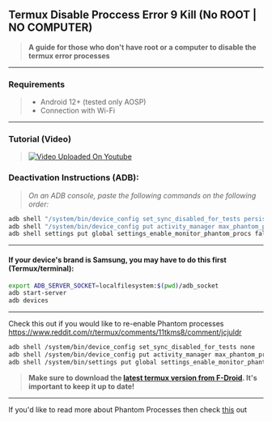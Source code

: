 ## Termux Disable Proccess Error 9 Kill (No ROOT | NO COMPUTER)

> **A guide for those who don't have root or a computer to disable the termux error processes**

-----
### Requirements
>  - Android 12+ (tested only AOSP)
>  - Connection with Wi-Fi

---

### Tutorial (Video)
> [![Video Uploaded On Youtube](https://i3.ytimg.com/vi/IhK55QfWdYc/hqdefault.jpg)](https://youtu.be/IhK55QfWdYc) 

### Deactivation Instructions (ADB):
> *On an ADB console, paste the following commands on the following order:*

```sh
adb shell "/system/bin/device_config set_sync_disabled_for_tests persistent"
adb shell "/system/bin/device_config put activity_manager max_phantom_processes 2147483647"
adb shell settings put global settings_enable_monitor_phantom_procs false
```

---

#### If your device's brand is Samsung, you may have to do this first (Termux/terminal):
```sh
export ADB_SERVER_SOCKET=localfilesystem:$(pwd)/adb_socket
adb start-server
adb devices
```

---

Check this out if you would like to re-enable Phantom processes
https://www.reddit.com/r/termux/comments/11tkms8/comment/jcjuldr
```sh
adb shell /system/bin/device_config set_sync_disabled_for_tests none
adb shell /system/bin/device_config put activity_manager max_phantom_processes 32
adb shell /system/bin/settings put global settings_enable_monitor_phantom_procs true
```


> **Make sure to download the [latest termux version from F-Droid](https://f-droid.org/en/packages/com.termux/). It's important to keep it up to date!**  

---

If you'd like to read more about Phantom Processes then check [this](https://github.com/agnostic-apollo/Android-Docs/blob/master/en/docs/apps/processes/phantom-cached-and-empty-processes.md#phantom-processes) out
